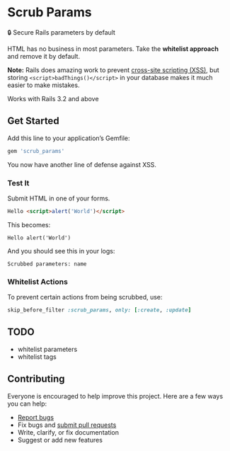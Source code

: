 # Scrub Params

:lock: Secure Rails parameters by default

HTML has no business in most parameters. Take the **whitelist approach** and remove it by default.

**Note:** Rails does amazing work to prevent [cross-site scripting (XSS)](http://en.wikipedia.org/wiki/Cross-site_scripting), but storing `<script>badThings()</script>` in your database makes it much easier to make mistakes.

Works with Rails 3.2 and above

## Get Started

Add this line to your application’s Gemfile:

```ruby
gem 'scrub_params'
```

You now have another line of defense against XSS.

### Test It

Submit HTML in one of your forms.

```html
Hello <script>alert('World')</script>
```

This becomes:

```
Hello alert('World')
```

And you should see this in your logs:

```
Scrubbed parameters: name
```

### Whitelist Actions

To prevent certain actions from being scrubbed, use:

```ruby
skip_before_filter :scrub_params, only: [:create, :update]
```

## TODO

- whitelist parameters
- whitelist tags

## Contributing

Everyone is encouraged to help improve this project. Here are a few ways you can help:

- [Report bugs](https://github.com/ankane/scrub_params/issues)
- Fix bugs and [submit pull requests](https://github.com/ankane/scrub_params/pulls)
- Write, clarify, or fix documentation
- Suggest or add new features
